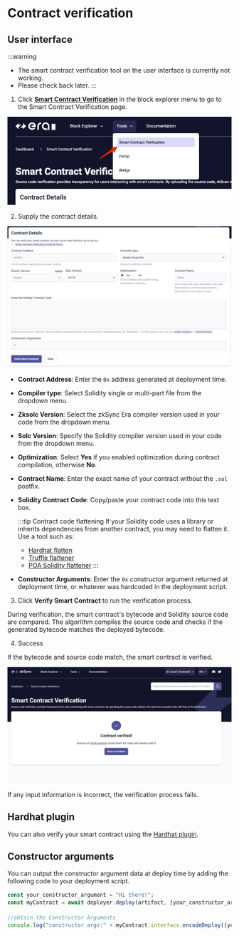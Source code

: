 # Contract verification

## User interface

:::warning

- The smart contract verification tool on the user interface is currently not working.
- Please check back later.
  :::

1. Click [**Smart Contract Verification**](https://explorer.zksync.io/contracts/verify) in the block explorer menu to go to the Smart Contract Verification page.

![zkSync Era smart contract verification page](../../assets/images/smart-contract-verification.png)

2. Supply the contract details.

![Contract details page](../../assets/images/contract-details.png)

- **Contract Address**: Enter the `0x` address generated at deployment time.
- **Compiler type**: Select Solidity single or multi-part file from the dropdown menu.
- **Zksolc Version**: Select the zkSync Era compiler version used in your code from the dropdown menu.
- **Solc Version**: Specify the Solidity compiler version used in your code from the dropdown menu.
- **Optimization**: Select **Yes** if you enabled optimization during contract compilation, otherwise **No**.
- **Contract Name**: Enter the exact name of your contract without the `.sol` postfix.
- **Solidity Contract Code**: Copy/paste your contract code into this text box.

  :::tip Contract code flattening
  If your Solidity code uses a library or inherits dependencies from another contract, you may need to flatten it. Use a tool such as:

  - [Hardhat flatten](https://medium.com/coinmonks/flattening-smart-contracts-using-hardhat-dffe7dbc7b3f)
  - [Truffle flattener](https://github.com/NomicFoundation/truffle-flattener)
  - [POA Solidity flattener](https://github.com/poanetwork/solidity-flattener)
    :::

- **Constructor Arguments**: Enter the `0x` constructor argument returned at deployment time, or whatever was hardcoded in the deployment script.

3. Click **Verify Smart Contract** to run the verification process.

During verification, the smart contract's bytecode and Solidity source code are compared. The algorithm compiles the source code and checks if the generated bytecode matches the deployed bytecode.

4. Success

If the bytecode and source code match, the smart contract is verified.

![Smart Contract Verified!](../../assets/images/contract-verified.png "Contract Verified")

If any input information is incorrect, the verification process fails.

## Hardhat plugin

You can also verify your smart contract using the [Hardhat plugin](../hardhat/hardhat-zksync-verify.md).

## Constructor arguments

You can output the constructor argument data at deploy time by adding the following code to your deployment script.

```js
const your_constructor_argument = "Hi there!";
const myContract = await deployer.deploy(artifact, [your_constructor_argument]);

//obtain the Constructor Arguments
console.log("constructor args:" + myContract.interface.encodeDeploy([your_constructor_argument]));
```
